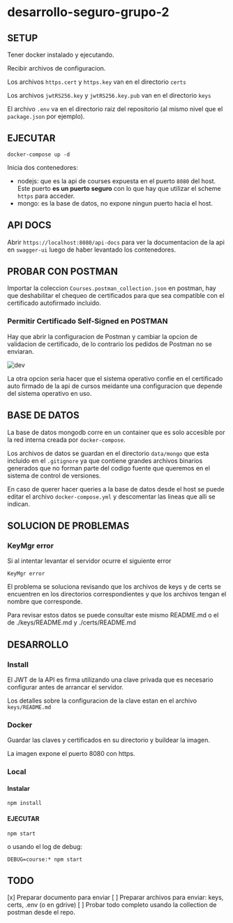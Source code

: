 # desarrollo-seguro-grupo-2

## SETUP

Tener docker instalado y ejecutando.

Recibir archivos de configuracion.

Los archivos `https.cert` y `https.key` van en el directorio `certs`

Los archivos `jwtRS256.key` y `jwtRS256.key.pub` van en el directorio `keys`

El archivo `.env` va en el directorio raiz del repositorio (al mismo nivel que el `package.json` por ejemplo).

## EJECUTAR

```
docker-compose up -d
```

Inicia dos contenedores:

- nodejs: que es la api de courses expuesta en el puerto `8080` del host. Este puerto **es un puerto seguro** con lo que hay que utilizar el scheme `https` para acceder.
- mongo: es la base de datos, no expone ningun puerto hacia el host.

## API DOCS

Abrir `https://localhost:8080/api-docs` para ver la documentacion de la api en `swagger-ui` luego de haber levantado los contenedores.

## PROBAR CON POSTMAN

Importar la coleccion `Courses.postman_collection.json` en postman, hay que deshabilitar el chequeo de certificados para que sea compatible con el certificado autofirmado incluido.

### Permitir Certificado Self-Signed en POSTMAN

Hay que abrir la configuracion de Postman y cambiar la opcion de validacion de certificado, de lo contrario los pedidos de Postman no se enviaran.

![dev](https://user-images.githubusercontent.com/1416695/205656729-40189d9d-8298-46a0-8d92-25c376c8e42d.gif)

La otra opcion seria hacer que el sistema operativo confie en el certificado auto firmado de la api de cursos meidante una configuracion que depende del sistema operativo en uso.

## BASE DE DATOS

La base de datos mongodb corre en un container que es solo accesible por la red interna creada por `docker-compose`.

Los archivos de datos se guardan en el directorio `data/mongo` que esta incluido en el `.gitignore` ya que contiene grandes archivos binarios generados que no forman parte del codigo fuente que queremos en el sistema de control de versiones.

En caso de querer hacer queries a la base de datos desde el host se puede editar el archivo `docker-compose.yml` y descomentar las lineas que alli se indican.

## SOLUCION DE PROBLEMAS

### KeyMgr error

Si al intentar levantar el servidor ocurre el siguiente error

```
KeyMgr error
```

El problema se soluciona revisando que los archivos de keys y de certs se encuentren en los directorios correspondientes y que los archivos tengan el nombre que corresponde.

Para revisar estos datos se puede consultar este mismo README.md o el de ./keys/README.md y ./certs/README.md

## DESARROLLO

### Install

El JWT de la API es firma utilizando una clave privada que es necesario configurar antes de
arrancar el servidor.

Los detalles sobre la configuracion de la clave estan en el archivo `keys/README.md`

### Docker

Guardar las claves y certificados en su directorio y buildear la imagen.

La imagen expone el puerto 8080 con https.

### Local

#### Instalar

```
npm install
```

#### EJECUTAR

```
npm start
```

o usando el log de debug:

```
DEBUG=course:* npm start
```

## TODO

[x] Preparar documento para enviar
[ ] Preparar archivos para enviar: keys, certs, .env (o en gdrive)
[ ] Probar todo completo usando la collection de postman desde el repo.
